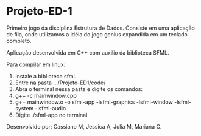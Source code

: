 # Projeto-ED-1
Primeiro jogo da disciplina Estrutura de Dados. Consiste em uma aplicação de fila, onde utilizamos a idéia do jogo genius expandida em um teclado completo.

Aplicação desenvolvida em C++ com auxilio da biblioteca SFML.

Para compilar em linux:
1. Instale a biblioteca sfml.
2. Entre na pasta .../Projeto-ED1/code/
3. Abra o terminal nessa pasta e digite os comandos:
4. g++ -c mainwindow.cpp
5. g++ mainwindow.o -o sfml-app -lsfml-graphics -lsfml-window -lsfml-system -lsfml-audio
6. Digite ./sfml-app no terminal.

Desenvolvido por: Cassiano M, Jessica A, Julia M, Mariana C.
